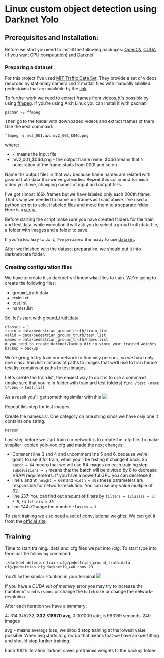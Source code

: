 # Linux custom object detection using Darknet Yolo

## Prerequisites and Installation:

Before we start you need to install the following packages: [OpenCV](https://opencv.org/), [CUDA](https://developer.nvidia.com/cuda-downloads) (if you want GPU computation) and [Darknet](https://pjreddie.com/darknet/install/).

### Preparing a dataset
For this project I've used [MIT Traffic Data Set](http://www.ee.cuhk.edu.hk/~xgwang/MITtraffic.html). They provide a set of videos recorded by stationary camera and 2 matlab files with manually labelled pedestrians that are available by the [link](http://www.ee.cuhk.edu.hk/~xgwang/MIT_traffic_ground_truth_data.tar.gz).

To further work we need to extract frames from videos, it's possible by using [ffmpeg](https://www.ffmpeg.org/). If you're using Arch Linux you can install it with pacman
```
pacman -S ffmpeg
```
Then go to the folder with downloaded videos and extract frames of them. Use the next command:
```
ffmpeg -i mv2_001.avi mv2_001_$04d.png
```
where:
- -i means the input file
- mv2_001_$04d.png - the output frame name, $04d means that a numeration of the frame starts from 0001 and so on

Name the output files in that way because frame names are related with ground truth data that we've got earlier. Repeat this command for each video you have, changing names of input and output files.

I've got almost 166k frames but we have labeled only each 200th frame. That's why we needed to name our frames as I said above. I've used a python script to select labeled files and move them to a separate folder. Here is a [script](process_data.py).

Before starting the script make sure you have created folders for the train and test data, while execution it will ask you to select a groud truth data file, a folder with images and a folder to save.

If you're too lazy to do it, I've prepared the ready to use [dataset](https://drive.google.com/file/d/0B-2U0T71FkkZNmpUdUNXRXlxUVE/view?usp=sharing).

After we finished with the dataset preparation, we should put it into darknet/data folder.

### Creating configuration files
We have to create it so darknet will know what files to train. We're going to create the following files:
- ground_truth.data
- train.list
- test.list
- names.list

So, let's start with ground_truth.data
```
classes = 1
train = data/pedestrian_ground_truth/train.list
valid = data/pedestrian_ground_truth/test.list
names = data/pedestrian_ground_truth/names.list
# you need to create darknet/backup dir to store your trained weights
backup = backup 
```
We're going to try train our network to find only persons, so we have only one class. train.list contains of paths to images that we'll use to train hence test.list contains of paths to test images.

Let's create the train.list, the easiest way to do it is to use a command (make sure that you're in folder with train and test folders) `find /test -name \*.png > test.list`

As a result you'll get something similar with this ![](https://image.ibb.co/gOM0BR/125.png)

Repeat this step for test images.

Create the names.list. One category on one string since we have only one it contains one string.
```
Person
```
Last step before we start train our network is to create the .cfg file. To make simplier I copied yolo-voc.cfg and made the next changes:
- Comment line 3 and 4 and uncomment line 5 and 6, because we're going to use it for train, when you'll be testing it change it back. So `batch = 64` means that we will use 64 images on each training step. `subdivisions = 8` means that the batch will be divided by 8 to decrease VRAM requirements. If you have a powerful GPU you can decrease it.
- line 8 and 9: `height = 608` and `width = 608` these parameters are responsible for network-resolution. You can use any value multiple of 32.
- line 237: You can find out amount of filters by `filters = (classes + 5) * 5`, so `filters = 30`
- line 244: Change the number `classes = 1`

To start training we also need a set of convulutional weights. We can get it from the [official site](https://pjreddie.com/media/files/darknet19_448.conv.23).

## Training

Time to start training. .data and .cfg files we put into /cfg. To start type into terminal the following command:
```
./darknet detector train cfg/pedestrian_ground_truth.data cfg/pedestrian.cfg darknet19_448.conv.23
```
You'll se the similar situation in your terminal ![](https://image.ibb.co/drPLBR/126.png)

If you have a *CUDA out of memory* error you may try to increase the number of `subdivisions` or change the `batch` size or change the network-resolution.

After each iteration we have a summary:

4: 314.345232, **332.818970 avg**, 0.001000 rate, 5.993169 seconds, 240 images

avg - means average loss, we should stop training at the lowest value possible. When avg starts to grow up that means that we have an overfitting and should stop further training.

Each 100th iteration darknet saves pretrained weights to the backup folder.


